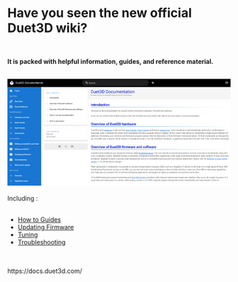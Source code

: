 # Have you seen the new official Duet3D wiki?  
<br>  

**It is packed with helpful information, guides, and reference material.**  
<br>  

![enter image description here](https://raw.githubusercontent.com/MintyTrebor/ReleaseMgr/main/RelMgrData/splash/docsScreen.png)
<br>  
Including :  
<br>  
 - [How to Guides](https://docs.duet3d.com/en/How_to_guides)  
 - [Updating Firmware](https://docs.duet3d.com/en/User_manual/RepRapFirmware/Updating_firmware)  
 - [Tuning](https://docs.duet3d.com/en/User_manual/Tuning)  
 - [Troubleshooting](https://docs.duet3d.com/en/User_manual/Troubleshooting)  
<br>  
<br>  
<span onclick="window.open('https://docs.duet3d.com/', '_blank')">https://docs.duet3d.com/</span>  

